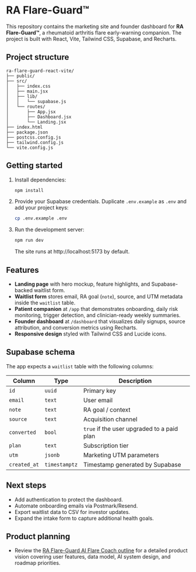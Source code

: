 # RA Flare-Guard™

This repository contains the marketing site and founder dashboard for **RA Flare-Guard™**, a rheumatoid arthritis flare early-warning companion. The project is built with React, Vite, Tailwind CSS, Supabase, and Recharts.

## Project structure

```
ra-flare-guard-react-vite/
├── public/
├── src/
│   ├── index.css
│   ├── main.jsx
│   ├── lib/
│   │   └── supabase.js
│   └── routes/
│       ├── App.jsx
│       ├── Dashboard.jsx
│       └── Landing.jsx
├── index.html
├── package.json
├── postcss.config.js
├── tailwind.config.js
└── vite.config.js
```

## Getting started

1. Install dependencies:

   ```bash
   npm install
   ```

2. Provide your Supabase credentials. Duplicate `.env.example` as `.env` and add your project keys:

   ```bash
   cp .env.example .env
   ```

3. Run the development server:

   ```bash
   npm run dev
   ```

   The site runs at http://localhost:5173 by default.

## Features

- **Landing page** with hero mockup, feature highlights, and Supabase-backed waitlist form.
- **Waitlist form** stores email, RA goal (`note`), source, and UTM metadata inside the `waitlist` table.
- **Patient companion** at `/app` that demonstrates onboarding, daily risk monitoring, trigger detection, and clinician-ready weekly summaries.
- **Founder dashboard** at `/dashboard` that visualizes daily signups, source attribution, and conversion metrics using Recharts.
- **Responsive design** styled with Tailwind CSS and Lucide icons.

## Supabase schema

The app expects a `waitlist` table with the following columns:

| Column      | Type     | Description                                |
| ----------- | -------- | ------------------------------------------ |
| `id`        | `uuid`   | Primary key                                |
| `email`     | `text`   | User email                                 |
| `note`      | `text`   | RA goal / context                          |
| `source`    | `text`   | Acquisition channel                        |
| `converted` | `bool`   | `true` if the user upgraded to a paid plan |
| `plan`      | `text`   | Subscription tier                          |
| `utm`       | `jsonb`  | Marketing UTM parameters                    |
| `created_at`| `timestamptz` | Timestamp generated by Supabase       |

## Next steps

- Add authentication to protect the dashboard.
- Automate onboarding emails via Postmark/Resend.
- Export waitlist data to CSV for investor updates.
- Expand the intake form to capture additional health goals.

## Product planning

- Review the [RA Flare-Guard AI Flare Coach outline](docs/app-outline.md) for a detailed product vision covering user features, data model, AI system design, and roadmap priorities.
